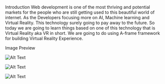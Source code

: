 Introduction
Web development is one of the most thriving and potential markets for the people who are still getting used to this beautiful world of internet. 
As the Developers focusing more on AI, Machine learning and Virtual Reality. This technology surely going to pay away to the future. 
So today we are going to learn things based on one of this technology that is Virtual Reality aka VR in short. 
We are going to do using A-frame framework for building Virtual Reality Experience.

Image Preview

![Alt Text](https://dev-to-uploads.s3.amazonaws.com/i/c2qkauoje8gwi9aqtyt9.png)

![Alt Text](https://dev-to-uploads.s3.amazonaws.com/i/f4z8phyeogf1b403rl43.png)

![Alt Text](https://dev-to-uploads.s3.amazonaws.com/i/ep08kk98h6tepr22cm5o.png)
